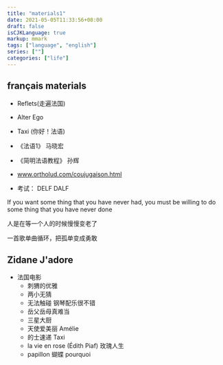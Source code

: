 ```yaml
---
title: "materials1"
date: 2021-05-05T11:33:56+08:00
draft: false
isCJKLanguage: true
markup: mmark
tags: ["language", "english"]
series: [""]
categories: ["life"]
---
```


## français materials

+ Reflets(走遍法国)
+ Alter Ego
+ Taxi (你好！法语)
+ 《法语1》 马晓宏
+ 《简明法语教程》 孙辉




+ www.ortholud.com/coujugaison.html

- 考试： DELF DALF

If you want some thing that you have never had, you must be willing to do some thing that you have never done

人是在等一个人的时候慢慢变老了

一首歌单曲循环，把孤单变成勇敢



Zidane
J'adore
----

+ 法国电影
    + 刺猬的优雅
    + 两小无猜
    + 无法触碰 钢琴配乐很不错
    + 岳父岳母真难当
    + 三星大厨
    + 天使爱美丽  Amélie
    + 的士速递 Taxi
    + la vie en rose (Édith Piaf) 玫瑰人生
    + papillon 蝴蝶 pourquoi
